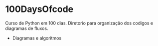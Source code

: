 # 100DaysOfcode


Curso de Python em 100 dias.
Diretorio para organização dos codigos e diagramas de fluxos. 

* Diagramas e algoritmos
